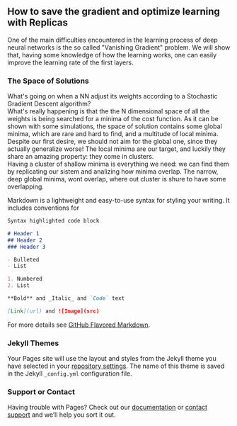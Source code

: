 ## How to save the gradient and optimize learning with Replicas

One of the main difficulties encountered in the learning process of deep neural networks is the so called "Vanishing Gradient" problem.
We will show that, having some knowledge of how the learning works, one can easily improve the learning rate of the first layers.

### The Space of Solutions

What's going on when a NN adjust its weights according to a Stochastic Gradient Descent algorithm?\
What's really happening is that the the N dimensional space of all the weights is being searched for a minima of the cost function.
As it can be shown with some simulations, the space of solution contains some global minima, which are rare and hard to find, and a multitude of local minima.\
Despite our first desire, we should not aim for the global one, since they actually generalize worse!
The local minima are our target, and luckily they share an amazing property: they come in clusters.\
Having a cluster of shallow minima is everything we need: we can find them by replicating our sistem and analizing how minima overlap.
The narrow, deep global minima, wont overlap, where out cluster is shure to have some overlapping.

Markdown is a lightweight and easy-to-use syntax for styling your writing. It includes conventions for

```markdown
Syntax highlighted code block

# Header 1
## Header 2
### Header 3

- Bulleted
- List

1. Numbered
2. List

**Bold** and _Italic_ and `Code` text

[Link](url) and ![Image](src)
```

For more details see [GitHub Flavored Markdown](https://guides.github.com/features/mastering-markdown/).

### Jekyll Themes

Your Pages site will use the layout and styles from the Jekyll theme you have selected in your [repository settings](https://github.com/Fabbricatore/NN/settings). The name of this theme is saved in the Jekyll `_config.yml` configuration file.

### Support or Contact

Having trouble with Pages? Check out our [documentation](https://help.github.com/categories/github-pages-basics/) or [contact support](https://github.com/contact) and we’ll help you sort it out.
